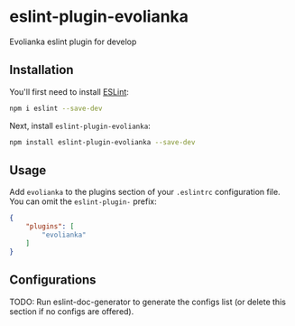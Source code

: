 # eslint-plugin-evolianka

Evolianka eslint plugin for develop

## Installation

You'll first need to install [ESLint](https://eslint.org/):

```sh
npm i eslint --save-dev
```

Next, install `eslint-plugin-evolianka`:

```sh
npm install eslint-plugin-evolianka --save-dev
```

## Usage

Add `evolianka` to the plugins section of your `.eslintrc` configuration file. You can omit the `eslint-plugin-` prefix:

```json
{
    "plugins": [
        "evolianka"
    ]
}
```



## Configurations

<!-- begin auto-generated configs list -->
TODO: Run eslint-doc-generator to generate the configs list (or delete this section if no configs are offered).
<!-- end auto-generated configs list -->


